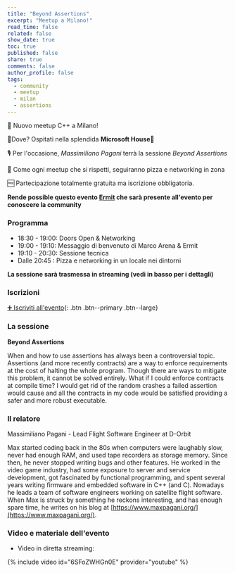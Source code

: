 ```yaml
---
title: "Beyond Assertions"
excerpt: "Meetup a Milano!"
read_time: false
related: false
show_date: true
toc: true
published: false
share: true
comments: false
author_profile: false
tags:
  - community
  - meetup
  - milan
  - assertions
---
```


🥳 Nuovo meetup C++ a Milano!

📌Dove? Ospitati nella splendida **Microsoft House**🤩

🎙️ Per l'occasione, *Massimiliano Pagani* terrà la sessione *Beyond Assertions*

🍕 Come ogni meetup che si rispetti, seguiranno pizza e networking in zona

🆓 Partecipazione totalmente gratuita ma iscrizione obbligatoria.

**Rende possible questo evento [Ermit](https://www.ermit.it/) che sarà presente all'evento per conoscere la community**

### Programma

- 18:30 - 19:00: Doors Open & Networking
- 19:00 - 19:10: Messaggio di benvenuto di Marco Arena & Ermit
- 19:10 - 20:30: Sessione tecnica
- Dalle 20:45  : Pizza e networking in un locale nei dintorni

**La sessione sarà trasmessa in streaming (vedi in basso per i dettagli)**

### Iscrizioni

[➕ Iscriviti all'evento](https://italiancpp-0925.eventbrite.it/){: .btn .btn--primary .btn--large}

### La sessione

**Beyond Assertions**

When and how to use assertions has always been a controversial topic. Assertions (and more recently contracts) are a way to enforce requirements at the cost of halting the whole program. Though there are ways to mitigate this problem, it cannot be solved entirely.
What if I could enforce contracts at compile time? I would get rid of the random crashes a failed assertion would cause and all the contracts in my code would be satisfied providing a safer and more robust executable.

### Il relatore

Massimiliano Pagani - Lead Flight Software Engineer at D-Orbit

Max started coding back in the 80s when computers were laughably slow, never had enough RAM, and used tape recorders as storage memory. Since then, he never stopped writing bugs and other features. He worked in the video game industry, had some exposure to server and service development, got fascinated by functional programming, and spent several years writing firmware and embedded software in C++ (and C). Nowadays he leads a team of software engineers working on satellite flight software. When Max is struck by something he reckons interesting, and has enough spare time, he writes on his blog at [https://www.maxpagani.org/](https://www.maxpagani.org/).

### Video e materiale dell'evento

- Video in diretta streaming:

{% include video id="6SFoZWHGn0E" provider="youtube" %}
